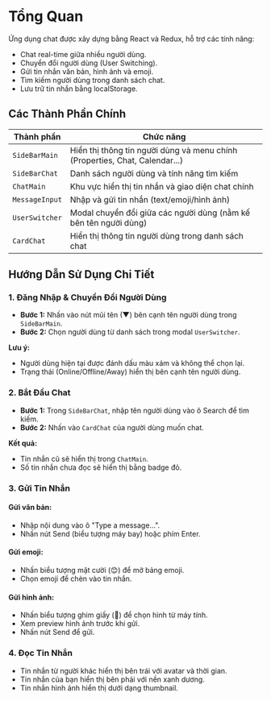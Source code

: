 # Tổng Quan

Ứng dụng chat được xây dựng bằng React và Redux, hỗ trợ các tính năng:

- Chat real-time giữa nhiều người dùng.
- Chuyển đổi người dùng (User Switching).
- Gửi tin nhắn văn bản, hình ảnh và emoji.
- Tìm kiếm người dùng trong danh sách chat.
- Lưu trữ tin nhắn bằng localStorage.

## Các Thành Phần Chính

| Thành phần     | Chức năng                                                                   |
| -------------- | --------------------------------------------------------------------------- |
| `SideBarMain`  | Hiển thị thông tin người dùng và menu chính (Properties, Chat, Calendar...) |
| `SideBarChat`  | Danh sách người dùng và tính năng tìm kiếm                                  |
| `ChatMain`     | Khu vực hiển thị tin nhắn và giao diện chat chính                           |
| `MessageInput` | Nhập và gửi tin nhắn (text/emoji/hình ảnh)                                  |
| `UserSwitcher` | Modal chuyển đổi giữa các người dùng (nằm kế bên tên người dùng)            |
| `CardChat`     | Hiển thị thông tin người dùng trong danh sách chat                          |

## Hướng Dẫn Sử Dụng Chi Tiết

### 1. Đăng Nhập & Chuyển Đổi Người Dùng
- **Bước 1:** Nhấn vào nút mũi tên (▼) bên cạnh tên người dùng trong `SideBarMain`.
- **Bước 2:** Chọn người dùng từ danh sách trong modal `UserSwitcher`.

**Lưu ý:**
- Người dùng hiện tại được đánh dấu màu xám và không thể chọn lại.
- Trạng thái (Online/Offline/Away) hiển thị bên cạnh tên người dùng.

### 2. Bắt Đầu Chat
- **Bước 1:** Trong `SideBarChat`, nhập tên người dùng vào ô Search để tìm kiếm.
- **Bước 2:** Nhấn vào `CardChat` của người dùng muốn chat.

**Kết quả:**
- Tin nhắn cũ sẽ hiển thị trong `ChatMain`.
- Số tin nhắn chưa đọc sẽ hiển thị bằng badge đỏ.

### 3. Gửi Tin Nhắn

#### Gửi văn bản:
- Nhập nội dung vào ô "Type a message...".
- Nhấn nút Send (biểu tượng máy bay) hoặc phím Enter.

#### Gửi emoji:
- Nhấn biểu tượng mặt cười (😊) để mở bảng emoji.
- Chọn emoji để chèn vào tin nhắn.

#### Gửi hình ảnh:
- Nhấn biểu tượng ghim giấy (📎) để chọn hình từ máy tính.
- Xem preview hình ảnh trước khi gửi.
- Nhấn nút Send để gửi.

### 4. Đọc Tin Nhắn
- Tin nhắn từ người khác hiển thị bên trái với avatar và thời gian.
- Tin nhắn của bạn hiển thị bên phải với nền xanh dương.
- Tin nhắn hình ảnh hiển thị dưới dạng thumbnail.
